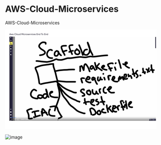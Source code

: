 # AWS-Cloud-Microservices
AWS-Cloud-Microservices

![scaff](images/scaffolding.png?raw=true)

![image](https://github.com/user-attachments/assets/9c3f52fa-13f8-4aed-8f22-1335b7188bbe)
